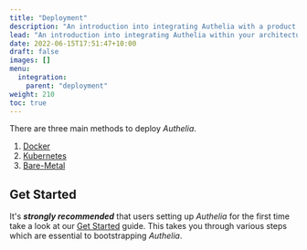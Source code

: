 ```yaml
---
title: "Deployment"
description: "An introduction into integrating Authelia with a product."
lead: "An introduction into integrating Authelia within your architecture."
date: 2022-06-15T17:51:47+10:00
draft: false
images: []
menu:
  integration:
    parent: "deployment"
weight: 210
toc: true
---
```


There are three main methods to deploy *Authelia*.

1. [Docker](docker.md)
2. [Kubernetes](../kubernetes/introduction/index.md)
3. [Bare-Metal](bare-metal.md)

## Get Started

It's __*strongly recommended*__ that users setting up *Authelia* for the first time take a look at our
[Get Started](../prologue/get-started.md) guide. This takes you through various steps which are essential to
bootstrapping *Authelia*.
